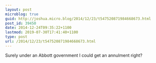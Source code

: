 ```yaml
---
layout: post
microblog: true
guid: http://joshua.micro.blog/2014/12/23/t547520871984668673.html
post_id: 39450
date: 2014-12-24T09:35:22+1100
lastmod: 2019-07-30T17:41:40+1100
type: post
url: /2014/12/23/t547520871984668673.html
---
```

Surely under an Abbott government I could get an annulment right?
